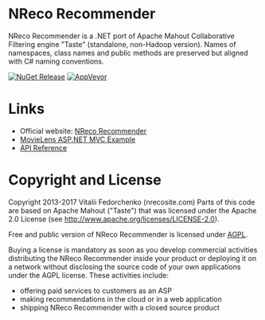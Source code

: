 # NReco Recommender
NReco Recommender is a .NET port of Apache Mahout Collaborative Filtering engine "Taste" (standalone, non-Hadoop version).
Names of namespaces, class names and public methods are preserved but aligned with C# naming conventions.

[![NuGet Release](https://img.shields.io/nuget/v/NReco.Recommender.svg)](https://www.nuget.org/packages/NReco.Recommender/)  [![AppVeyor](https://img.shields.io/appveyor/ci/nreco/recommender/master.svg)](https://ci.appveyor.com/project/nreco/recommender) 

# Links
<ul>
   <li>Official website: <a href="https://www.nrecosite.com/recommender_net.aspx">NReco Recommender</a></li>
   <li><a href="https://recommender.codeplex.com/releases/view/118322">MovieLens ASP.NET MVC Example</a></li>
   <li><a href="https://www.nrecosite.com/doc/NReco.Recommender/">API Reference</a></li>
</ul>

# Copyright and License 
Copyright 2013-2017 Vitalii Fedorchenko (nrecosite.com)
Parts of this code are based on Apache Mahout ("Taste") that was licensed under the Apache 2.0 License (see http://www.apache.org/licenses/LICENSE-2.0).

Free and public version of NReco Recommender is licensed under [AGPL][agpl].

Buying a license is mandatory as soon as you develop commercial activities
distributing the NReco Recommender inside your product or deploying it on a network
without disclosing the source code of your own applications under the AGPL license.
These activities include:
- offering paid services to customers as an ASP
- making recommendations in the cloud or in a web application
- shipping NReco Recommender with a closed source product

[agpl]: LICENSE

